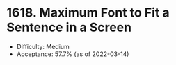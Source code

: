 # 1618. Maximum Font to Fit a Sentence in a Screen
- Difficulty: Medium
- Acceptance: 57.7% (as of 2022-03-14)
